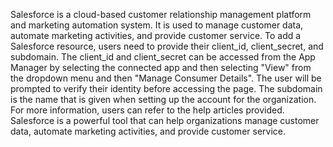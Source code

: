 Salesforce is a cloud-based customer relationship management platform and marketing automation system. It is used to manage customer data, automate marketing activities, and provide customer service. To add a Salesforce resource, users need to provide their client_id, client_secret, and subdomain. The client_id and client_secret can be accessed from the App Manager by selecting the connected app and then selecting "View" from the dropdown menu and then "Manage Consumer Details". The user will be prompted to verify their identity before accessing the page. The subdomain is the name that is given when setting up the account for the organization. For more information, users can refer to the help articles provided. Salesforce is a powerful tool that can help organizations manage customer data, automate marketing activities, and provide customer service.

